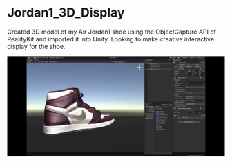 # Jordan1_3D_Display
Created 3D model of my Air Jordan1 shoe using the ObjectCapture API of RealityKit and imported it into Unity. Looking to make creative interactive display for the shoe.

![AJ1 3D Model with color accurate UV Map in Unity](https://github.com/Alphonso84/Jordan1_3D_Display/blob/a8cceb397aff712ee8b159307b56fd50f29745c2/IMG_2505.PNG)
